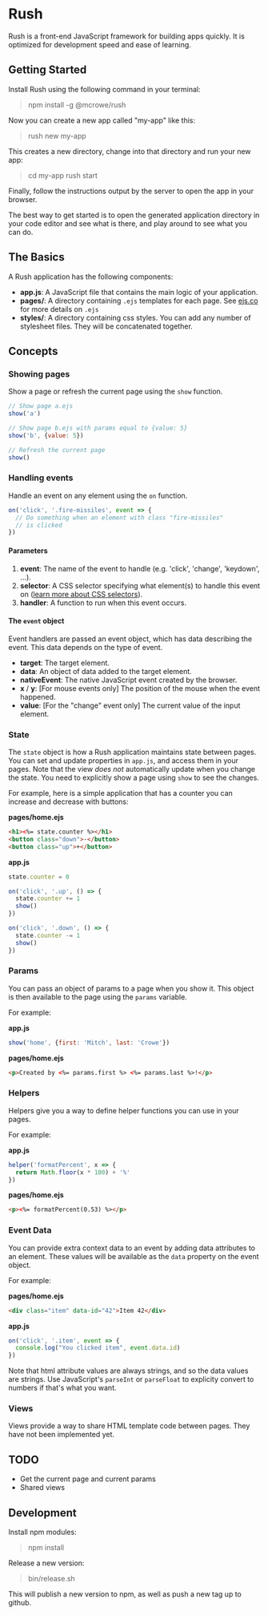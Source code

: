 # Rush

Rush is a front-end JavaScript framework for building apps quickly. It is optimized for development speed and ease of learning.

## Getting Started

Install Rush using the following command in your terminal:

> npm install -g @mcrowe/rush

Now you can create a new app called "my-app" like this:

> rush new my-app

This creates a new directory, change into that directory and run your new app:

> cd my-app
> rush start

Finally, follow the instructions output by the server to open the app in your browser.

The best way to get started is to open the generated application directory in your code editor and see what is there, and play around to see what you can do.

## The Basics

A Rush application has the following components:

- **app.js**: A JavaScript file that contains the main logic of your application.
- **pages/**: A directory containing `.ejs` templates for each page. See [ejs.co](http://ejs.co/) for more details on `.ejs`
- **styles/**: A directory containing css styles. You can add any number of stylesheet files. They will be concatenated together.

## Concepts

### Showing pages

Show a page or refresh the current page using the `show` function.

```js
// Show page a.ejs
show('a')

// Show page b.ejs with params equal to {value: 5}
show('b', {value: 5})

// Refresh the current page
show()
```

### Handling events

Handle an event on any element using the `on` function.

```js
on('click', '.fire-missiles', event => {
  // Do something when an element with class "fire-missiles"
  // is clicked
})
```

#### Parameters

1. **event**: The name of the event to handle (e.g. 'click', 'change', 'keydown', ...).
2. **selector**: A CSS selector specifying what element(s) to handle this event on ([learn more about CSS selectors](https://www.w3schools.com/cssref/css_selectors.asp)).
3. **handler**: A function to run when this event occurs.


#### The `event` object

Event handlers are passed an event object, which has data describing the event. This data depends on the type of event.

- **target**: The target element.
- **data**: An object of data added to the target element.
- **nativeEvent**: The native JavaScript event created by the browser.
- **x** / **y**: [For mouse events only] The position of the mouse when the event happened.
- **value**: [For the "change" event only] The current value of the input element.

### State

The `state` object is how a Rush application maintains state between pages. You can set and update properties in `app.js`, and access them in your pages. Note that the view *does not* automatically update when you change the state. You need to explicitly show a page using `show` to see the changes.

For example, here is a simple application that has a counter you can increase and decrease with buttons:

**pages/home.ejs**

```html
<h1><%= state.counter %></h1>
<button class="down">-</button>
<button class="up">+</button>
```

**app.js**

```js
state.counter = 0

on('click', '.up', () => {
  state.counter += 1
  show()
})

on('click', '.down', () => {
  state.counter -= 1
  show()
})
```

### Params

You can pass an object of params to a page when you show it. This object is then available to the page using the `params` variable.

For example:

**app.js**

```js
show('home', {first: 'Mitch', last: 'Crowe'})
```

**pages/home.ejs**

```html
<p>Created by <%= params.first %> <%= params.last %>!</p>
```

### Helpers

Helpers give you a way to define helper functions you can use in your pages.

For example:

**app.js**

```js
helper('formatPercent', x => {
  return Math.floor(x * 100) + '%'
})
```

**pages/home.ejs**

```html
<p><%= formatPercent(0.53) %></p>
```

### Event Data

You can provide extra context data to an event by adding data attributes to an element. These values will be available as the `data` property on the event object.

For example:

**pages/home.ejs**

```html
<div class="item" data-id="42">Item 42</div>
```

**app.js**

```js
on('click', '.item', event => {
  console.log("You clicked item", event.data.id)
})
```

Note that html attribute values are always strings, and so the data values are strings. Use JavaScript's `parseInt` or `parseFloat` to explicity convert to numbers if that's what you want.

### Views

Views provide a way to share HTML template code between pages. They have not been implemented yet.

## TODO

- Get the current page and current params
- Shared views

## Development

Install npm modules:

> npm install

Release a new version:

> bin/release.sh

This will publish a new version to npm, as well as push a new tag up to github.